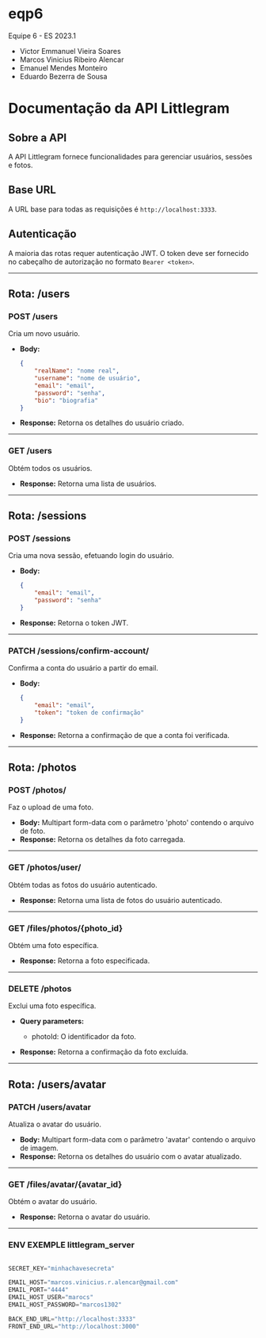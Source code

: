 # eqp6
Equipe 6 - ES 2023.1
- Victor Emmanuel Vieira Soares 
- Marcos Vinicius Ribeiro Alencar
- Emanuel Mendes Monteiro
- Eduardo Bezerra de Sousa

# Documentação da API Littlegram

## Sobre a API

A API Littlegram fornece funcionalidades para gerenciar usuários, sessões e fotos.

## Base URL
A URL base para todas as requisições é `http://localhost:3333`.

## Autenticação
A maioria das rotas requer autenticação JWT. O token deve ser fornecido no cabeçalho de autorização no formato `Bearer <token>`.

---

## Rota: /users

### POST /users
Cria um novo usuário.

- **Body:**
    ```json
    {
        "realName": "nome real",
        "username": "nome de usuário",
        "email": "email",
        "password": "senha",
        "bio": "biografia"
    }
    ```
- **Response:** Retorna os detalhes do usuário criado.

---

### GET /users
Obtém todos os usuários.

- **Response:** Retorna uma lista de usuários.

---

## Rota: /sessions

### POST /sessions
Cria uma nova sessão, efetuando login do usuário.

- **Body:**
    ```json
    {
        "email": "email",
        "password": "senha"
    }
    ```
- **Response:** Retorna o token JWT.

---

### PATCH /sessions/confirm-account/
Confirma a conta do usuário a partir do email.

- **Body:**
    ```json
    {
        "email": "email",
        "token": "token de confirmação"
    }
    ```
- **Response:** Retorna a confirmação de que a conta foi verificada.

---

## Rota: /photos

### POST /photos/
Faz o upload de uma foto.

- **Body:** Multipart form-data com o parâmetro 'photo' contendo o arquivo de foto.
- **Response:** Retorna os detalhes da foto carregada.

---

### GET /photos/user/
Obtém todas as fotos do usuário autenticado.

- **Response:** Retorna uma lista de fotos do usuário autenticado.

---

### GET /files/photos/{photo_id}
Obtém uma foto específica.

- **Response:** Retorna a foto especificada.

---

### DELETE /photos
Exclui uma foto específica.

- **Query parameters:**
    - photoId: O identificador da foto.

- **Response:** Retorna a confirmação da foto excluída.

---

## Rota: /users/avatar

### PATCH /users/avatar
Atualiza o avatar do usuário.

- **Body:** Multipart form-data com o parâmetro 'avatar' contendo o arquivo de imagem.
- **Response:** Retorna os detalhes do usuário com o avatar atualizado.

---

### GET /files/avatar/{avatar_id}
Obtém o avatar do usuário.

- **Response:** Retorna o avatar do usuário.

---


### ENV EXEMPLE littlegram_server

``` javascript

SECRET_KEY="minhachavesecreta"

EMAIL_HOST="marcos.vinicius.r.alencar@gmail.com"
EMAIL_PORT="4444"
EMAIL_HOST_USER="marocs"
EMAIL_HOST_PASSWORD="marcos1302"

BACK_END_URL="http://localhost:3333"
FRONT_END_URL="http://localhost:3000"

```